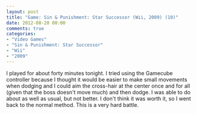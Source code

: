 ```yaml
---
layout: post
title: "Game: Sin & Punishment: Star Successor (Wii, 2009) (10)"
date: 2012-08-20 00:00
comments: true
categories:
- "Video Games"
- "Sin & Punishment: Star Successor"
- "Wii"
- "2009"
---
```


I played for about forty minutes tonight. I tried using the
Gamecube controller because I thought it would be easier to make
small movements when dodging and I could aim the cross-hair at the
center once and for all (given that the boss doesn't move much)
and then dodge. I was able to do about as well as usual, but not
better. I don't think it was worth it, so I went back to the
normal method. This is a very hard battle.
